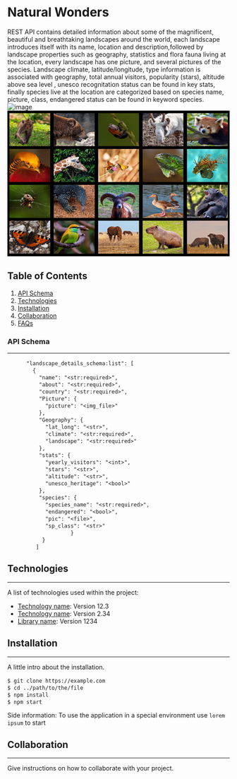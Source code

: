 # Natural Wonders

REST API contains detailed information about some of the magnificent, beautiful and breathtaking landscapes around the world, each landscape introduces itself with its name, location and description,followed by landscape properties such as geography, statistics and flora fauna living at the location, every landscape has one picture, and several pictures of the species. 
Landscape climate, latitude/longitude, type information is associated with geography, total annual visitors, popularity (stars), altitude above sea level , unesco recognitation status can be found in key stats, finally species live at the location are categorized based on  species name, picture, class, endangered status can be found in keyword species.
![image](https://github.com/vinaynv3/Natural-Wonders/blob/master/src/static/naturalwonders.jpg)
<img src="./src/static/species.jpg " alt="InfiniteGraph Logo" width="960" height="330">

## Table of Contents
1. [API Schema](#overview)
2. [Technologies](#technologies)
3. [Installation](#installation)
4. [Collaboration](#instructions)
5. [FAQs](#faqs)
### API Schema
***
```
      "landscape_details_schema:list": [
        {
          "name": "<str:required>",
          "about": "<str:required>",
          "country": "<str:required>",
          "Picture": {
            "picture": "<img_file>"
          },
          "Geography": {
            "lat_long": "<str>",
            "climate": "<str:required>",
            "landscape": "<str:required>"
          },
          "stats": {
            "yearly_visitors": "<int>",
            "stars": "<str>",
            "altitude": "<str>",
            "unesco_heritage": "<bool>"
          },
          "species": {
            "species_name": "<str:required>",
            "endangered": "<bool>",
            "pic": "<file>",
            "sp_class": "<str>"
                    }
           }
         ]
```
## Technologies
***
A list of technologies used within the project:
* [Technology name](https://example.com): Version 12.3 
* [Technology name](https://example.com): Version 2.34
* [Library name](https://example.com): Version 1234
## Installation
***
A little intro about the installation. 
```
$ git clone https://example.com
$ cd ../path/to/the/file
$ npm install
$ npm start
```
Side information: To use the application in a special environment use ```lorem ipsum``` to start
## Collaboration
***
Give instructions on how to collaborate with your project.
